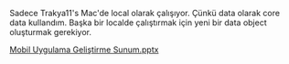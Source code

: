 Sadece Trakya11's Mac'de local olarak çalışıyor. Çünkü data olarak core data kullandım. Başka bir localde çalıştırmak için yeni bir data object oluşturmak gerekiyor.


[Mobil Uygulama Geliştirme Sunum.pptx](https://github.com/user-attachments/files/20303555/Mobil.Uygulama.Gelistirme.Sunum.pptx)
